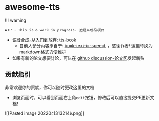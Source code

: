 # awesome-tts

!!! warning

    WIP - This is a work in progress. 这是半成品项目


- [语音合成-从入门到放弃: tts-book](https://we-tts.github.io/awesome-tts/tts-book/%E5%89%8D%E8%A8%80/) 
    - 目前大部分内容来自于: [book-text-to-speech](https://github.com/cnlinxi/book-text-to-speech) ，感谢作者! 这里转换为markdown格式方便维护
- 如果有新的论文想要讨论，可以在 [github discussion-论文区](https://github.com/we-tts/awesome-tts/discussions/categories/paper%E8%AE%BA%E6%96%87)发起新贴

## 贡献指引
非常欢迎你的贡献，你可以随时更改这里的文档

- 浏览页面时，可以看到页面右上角`edit`按钮，修改后可以直接提交PR更新文档!

![[Pasted image 20220413132146.png]]


